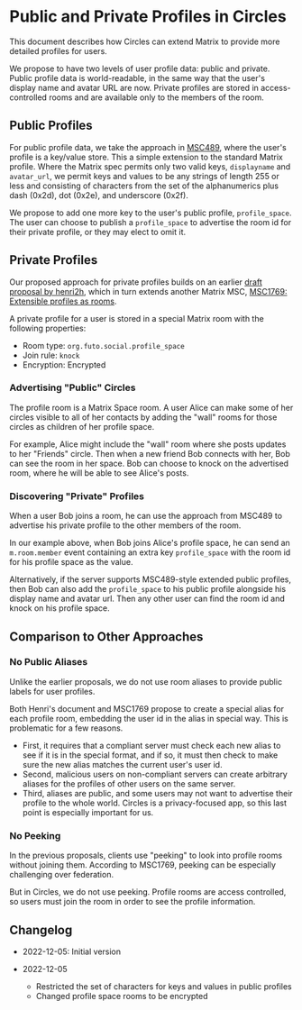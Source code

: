 # Public and Private Profiles in Circles

This document describes how Circles can extend Matrix to provide more
detailed profiles for users.

We propose to have two levels of user profile data: public and private.
Public profile data is world-readable, in the same way that the user's
display name and avatar URL are now.
Private profiles are stored in access-controlled rooms and are available
only to the members of the room.


## Public Profiles
For public profile data, we take the approach in 
[MSC489](https://github.com/matrix-org/matrix-doc/issues/489),
where the user's profile is a key/value store.
This a simple extension to the standard Matrix profile.
Where the Matrix spec permits only two valid keys, `displayname` and
`avatar_url`, we permit keys and values to be any strings of length 255
or less and consisting of characters from the set of the alphanumerics
plus dash (0x2d), dot (0x2e), and underscore (0x2f).

We propose to add one more key to the user's public profile, `profile_space`.
The user can choose to publish a `profile_space` to advertise the room id
for their private profile, or they may elect to omit it.


## Private Profiles
Our proposed approach for private profiles builds on an earlier
[draft proposal by henri2h](https://github.com/henri2h/matrix-doc/blob/henri2h-profile-as-space/proposals/zzzz-profile-as-space.md),
which in turn extends another Matrix MSC,
[MSC1769: Extensible profiles as rooms](https://github.com/matrix-org/matrix-spec-proposals/pull/1769).

A private profile for a user is stored in a special Matrix room
with the following properties:

* Room type: `org.futo.social.profile_space`
* Join rule: `knock`
* Encryption: Encrypted

### Advertising "Public" Circles
The profile room is a Matrix Space room.
A user Alice can make some of her circles visible to all of her contacts by
adding the "wall" rooms for those circles as children of her profile space.

For example, Alice might include the "wall" room where she posts updates to
her "Friends" circle.
Then when a new friend Bob connects with her, Bob can see the room in
her space.
Bob can choose to knock on the advertised room, where he will be able
to see Alice's posts.

### Discovering "Private" Profiles
When a user Bob joins a room, he can use the approach from MSC489 to
advertise his private profile to the other members of the room.

In our example above, when Bob joins Alice's profile space, he can send
an `m.room.member` event containing an extra key `profile_space` with
the room id for his profile space as the value.

Alternatively, if the server supports MSC489-style extended public profiles,
then Bob can also add the `profile_space` to his public profile alongside
his display name and avatar url.
Then any other user can find the room id and knock on his profile space.


## Comparison to Other Approaches

### No Public Aliases
Unlike the earlier proposals, we do not use room aliases to provide 
public labels for user profiles.

Both Henri's document and MSC1769 propose to create a special alias for each
profile room, embedding the user id in the alias in special way.
This is problematic for a few reasons.

* First, it requires that a compliant server must check each new alias to see
if it is in the special format, and if so, it must then check to make sure
the new alias matches the current user's user id.
* Second, malicious users on non-compliant servers can create arbitrary aliases
for the profiles of other users on the same server.
* Third, aliases are public, and some users may not want to advertise their
profile to the whole world.
Circles is a privacy-focused app, so this last point is especially important
for us.

### No Peeking
In the previous proposals, clients use "peeking" to look into profile rooms
without joining them.
According to MSC1769, peeking can be especially challenging over federation.

But in Circles, we do not use peeking.
Profile rooms are access controlled, so users must join the room in order
to see the profile information.



## Changelog

* 2022-12-05: Initial version

* 2022-12-05
  - Restricted the set of characters for keys and values in public profiles
  - Changed profile space rooms to be encrypted
